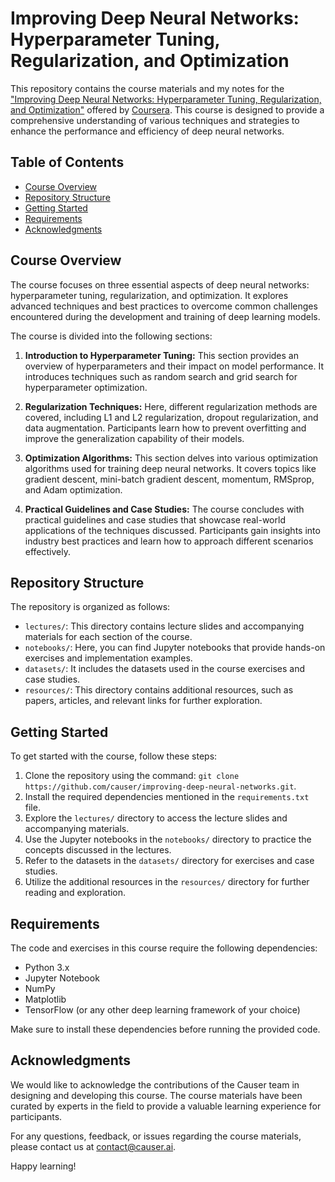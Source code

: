 # Improving Deep Neural Networks: Hyperparameter Tuning, Regularization, and Optimization

This repository contains the course materials and my notes for the ["Improving Deep Neural Networks: Hyperparameter Tuning, Regularization, and Optimization"](https://www.coursera.org/learn/deep-neural-network?specialization=deep-learning&utm_medium=sem&utm_source=gg&utm_campaign=B2C_NAMER_deep-learning_deeplearning-ai_FTCOF_specializations_country-US-country-CA&campaignid=904733485&adgroupid=148411448815&device=c&keyword=&matchtype=&network=g&devicemodel=&adposition=&creativeid=654837734386&hide_mobile_promo&gclid=CjwKCAjw-IWkBhBTEiwA2exyO_j_zUICmfSmORoS3KPb6DrQlYnH5LxSYweb095rfeSBZiNHDmqYwxoChOcQAvD_BwE) offered by [Coursera](https://www.coursera.org). This course is designed to provide a comprehensive understanding of various techniques and strategies to enhance the performance and efficiency of deep neural networks.

## Table of Contents

- [Course Overview](#course-overview)
- [Repository Structure](#repository-structure)
- [Getting Started](#getting-started)
- [Requirements](#requirements)
- [Acknowledgments](#acknowledgments)

## Course Overview

The course focuses on three essential aspects of deep neural networks: hyperparameter tuning, regularization, and optimization. It explores advanced techniques and best practices to overcome common challenges encountered during the development and training of deep learning models.

The course is divided into the following sections:

1. **Introduction to Hyperparameter Tuning:** This section provides an overview of hyperparameters and their impact on model performance. It introduces techniques such as random search and grid search for hyperparameter optimization.

2. **Regularization Techniques:** Here, different regularization methods are covered, including L1 and L2 regularization, dropout regularization, and data augmentation. Participants learn how to prevent overfitting and improve the generalization capability of their models.

3. **Optimization Algorithms:** This section delves into various optimization algorithms used for training deep neural networks. It covers topics like gradient descent, mini-batch gradient descent, momentum, RMSprop, and Adam optimization.

4. **Practical Guidelines and Case Studies:** The course concludes with practical guidelines and case studies that showcase real-world applications of the techniques discussed. Participants gain insights into industry best practices and learn how to approach different scenarios effectively.

## Repository Structure

The repository is organized as follows:

- `lectures/`: This directory contains lecture slides and accompanying materials for each section of the course.
- `notebooks/`: Here, you can find Jupyter notebooks that provide hands-on exercises and implementation examples.
- `datasets/`: It includes the datasets used in the course exercises and case studies.
- `resources/`: This directory contains additional resources, such as papers, articles, and relevant links for further exploration.

## Getting Started

To get started with the course, follow these steps:

1. Clone the repository using the command: `git clone https://github.com/causer/improving-deep-neural-networks.git`.
2. Install the required dependencies mentioned in the `requirements.txt` file.
3. Explore the `lectures/` directory to access the lecture slides and accompanying materials.
4. Use the Jupyter notebooks in the `notebooks/` directory to practice the concepts discussed in the lectures.
5. Refer to the datasets in the `datasets/` directory for exercises and case studies.
6. Utilize the additional resources in the `resources/` directory for further reading and exploration.

## Requirements

The code and exercises in this course require the following dependencies:

- Python 3.x
- Jupyter Notebook
- NumPy
- Matplotlib
- TensorFlow (or any other deep learning framework of your choice)

Make sure to install these dependencies before running the provided code.

## Acknowledgments

We would like to acknowledge the contributions of the Causer team in designing and developing this course. The course materials have been curated by experts in the field to provide a valuable learning experience for participants.

For any questions, feedback, or issues regarding the course materials, please contact us at [contact@causer.ai](mailto:contact@causer.ai).

Happy learning!
